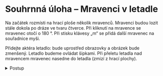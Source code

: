 # Souhrnná úloha – Mravenci v letadle

Na začátek rozmísti na hrací ploše několik mravenců. Mravenci budou lozit stále dokola po dráze ve tvaru čtverce. Při kliknutí na mravence se mravenec otočí o&nbsp;180&nbsp;°.
Při stisku klávesy „m“ se přidá další mravenec na souřadnice myši. 

Přidejte aktéra letadlo: bude uprostřed obrazovky a&nbsp;obrázek bude zmenšený. Letadlo budeme ovládat šipkami. Při přeletu letadla nad mravencem mravenec nasedne do letadla (zmizí z&nbsp;hrací plochy).

<details><summary>Postup</summary>

Třída „mravenec“
1. Vytvoř aktéra s&nbsp;názvem „Mravenec“. Mravenec bude mít atribut „počet kroků“, celé číslo, na začátku 0.
2. Mravenec se bude pohybovat vpřed. Po každém kroku zvýší hodnotu proměnné „počet kroků“ o&nbsp;jedničku.
3. Pokud je „počet kroků“ větší nebo roven 10, otočí se o&nbsp;90&nbsp;stupňů a&nbsp;hodnotu „počet kroků“ nastaví na 0.
4. Pokud jsme na mravence kliknuli myší, otočí se o&nbsp;180&nbsp;°.

Svět – třída „mraveniště“
5. Zapiš svět Greenfootu s&nbsp;názvem „Mraveniště“.
6. V&nbsp;konstruktoru umísti na plochu 10 mravenců tak, aby byly vodorovně vedle sebe 100 pixelů nad dolním okrajem obrazovky - od levého po pravý okraj. (Použijte cyklus.)
7. Další dva mravence umístěte do levé a&nbsp;pravé části obrazovky 100&nbsp;pixelů od horního a&nbsp;pravého/levého okraje. (Viz obrázek.)
8. Při stisknutí klávesy „m“ zjisti souřadnice myši a&nbsp;na tyto souřadnice umísti nového mravence (stisk klávesy testujte v&nbsp;metodě „act“).

Třída „letadlo“
9. Vytvoř třídu „letadlo“ – nastav jí jako obrázek letadlo, které zmenšíš na 50 % původní velikosti.
10. Letadlo bude zatáčet pomocí šipek doprava a&nbsp;doleva (metoda „turn“) a&nbsp;poletí vpřed stále stejnou rychlostí.
11. Pokud se letadlo dotkne mravence, mravenec využije metodu `getWorld()` a&nbsp;odstraní se ze světa (z&nbsp;hrací plochy) – doplň do třídy mravenec.